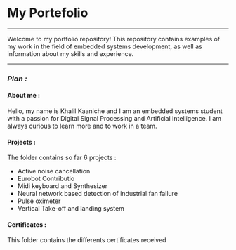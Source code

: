 # My Portefolio
***
Welcome to my portfolio repository! This repository contains examples of my work in the field of embedded systems development, as well as information about my skills and experience.
***

### *Plan :*

#### **About me :**
Hello, my name is Khalil Kaaniche and I am an embedded systems student with a passion for Digital Signal Processing and Artificial Intelligence. I am always curious to learn more and to work in a team.

#### **Projects :**
The folder contains so far 6 projects :
  - Active noise cancellation
  - Eurobot Contributio
  - Midi keyboard and Synthesizer
  - Neural network based detection of industrial fan failure
  - Pulse oximeter
  - Vertical Take-off and landing system
  
#### **Certificates :**
This folder contains the differents certificates received


